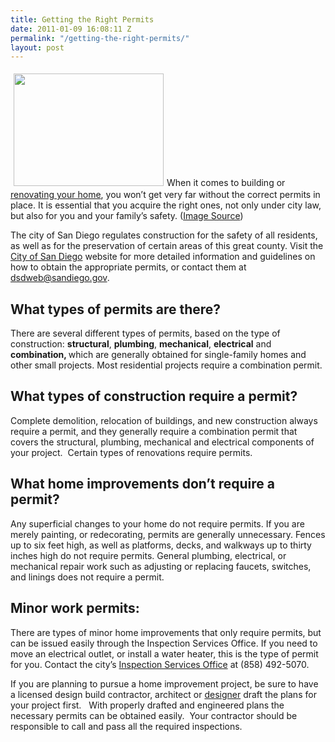 ```yaml
---
title: Getting the Right Permits
date: 2011-01-09 16:08:11 Z
permalink: "/getting-the-right-permits/"
layout: post
---
```


<a href="http://murraylampert.com/wp-content/uploads/2011/01/building-construction-permit-image.jpg"><img class="alignleft size-full wp-image-697" style="margin: 5px;" title="building-construction-permit-image" src="http://murraylampert.com/wp-content/uploads/2011/01/building-construction-permit-image.jpg" alt="" width="240" height="180" /></a>When it comes to building or <a href="http://www.murraylampert.com/">renovating your  home</a>, you won’t get very far without the correct permits in place. It is essential that you acquire the right  ones, not only under city law, but also for you and your family’s safety. (<a href="http://www.flickr.com/photos/thetruthabout/">Image Source</a>)

The city of San Diego regulates construction  for the safety of all residents, as well as for the preservation of certain  areas of this great county. Visit the <a href="http://www.sandiego.gov/development-services/index.shtml">City  of San Diego</a> website for more detailed information and  guidelines on how to obtain the appropriate permits, or contact them at <a href="mailto:dsdweb@sandiego.gov">dsdweb@sandiego.gov</a>.
<h2>What types of permits are there?</h2>
There are several different types of permits,  based on the type of construction: <strong>structural</strong>, <strong>plumbing</strong>, <strong>mechanical</strong>, <strong>electrical</strong> and <strong>combination, </strong>which are generally  obtained for single-family homes and other small projects. Most residential  projects require a combination permit.
<h2>What types of construction require a permit?</h2>
Complete demolition, relocation of buildings, and new  construction always require a permit, and they generally require a combination  permit that covers the structural, plumbing, mechanical and electrical  components of your project.  Certain  types of renovations require permits.
<h2>What home improvements don’t require a permit?</h2>
Any superficial changes to your home do not require permits.  If you are merely painting, or redecorating, permits are generally unnecessary.  Fences up to six feet high, as well as platforms, decks, and walkways up to  thirty inches high do not require permits. General plumbing, electrical, or  mechanical repair work such as adjusting or replacing faucets, switches, and  linings does not require a permit.
<h2>Minor work permits:</h2>
There are types of minor home improvements that only require  permits, but can be issued easily through the Inspection Services Office. If  you need to move an electrical outlet, or install a water heater, this is the  type of permit for you. Contact the city’s <a href="http://www.sandiego.gov/development-services/contact/servmap2.shtml">Inspection  Services Office</a> at (858) 492-5070.

If you are planning to pursue a home improvement project, be  sure to have a licensed design build contractor, architect or <a href="http://www.murraylampert.com/san-diego-home-design-services/">designer</a> draft the plans for your project first.   With properly drafted and engineered plans the necessary permits can be obtained easily.  Your contractor should be responsible to call and pass all the required inspections.
